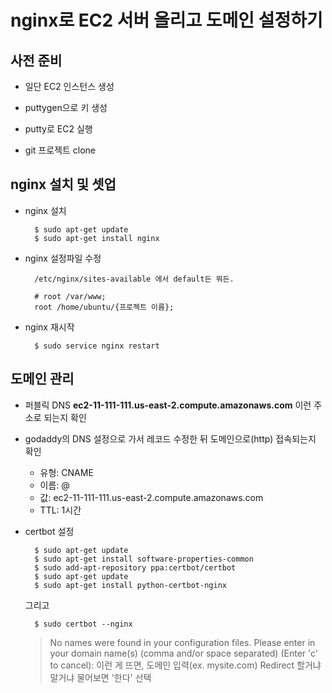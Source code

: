 # nginx로 EC2 서버 올리고 도메인 설정하기

## 사전 준비
- 일단 EC2 인스턴스 생성
- puttygen으로 키 생성
- putty로 EC2 실행


- git 프로젝트 clone


## nginx 설치 및 셋업
- nginx 설치

        $ sudo apt-get update
        $ sudo apt-get install nginx

- nginx 설정파일 수정
 
        /etc/nginx/sites-available 에서 default든 뭐든.
        
        # root /var/www;
        root /home/ubuntu/{프로젝트 이름};

- nginx 재시작

        $ sudo service nginx restart


## 도메인 관리
- 퍼블릭 DNS **ec2-11-111-111.us-east-2.compute.amazonaws.com** 이런 주소로 되는지 확인

- godaddy의 DNS 설정으로 가서 레코드 수정한 뒤 도메인으로(http) 접속되는지 확인

    - 유형: CNAME
    -  이름: @
    - 값: ec2-11-111-111.us-east-2.compute.amazonaws.com
    - TTL: 1시간


- certbot 설정

        $ sudo apt-get update
        $ sudo apt-get install software-properties-common
        $ sudo add-apt-repository ppa:certbot/certbot
        $ sudo apt-get update
        $ sudo apt-get install python-certbot-nginx 

    그리고

        $ sudo certbot --nginx
        
    > No names were found in your configuration files. Please enter in your domain
    name(s) (comma and/or space separated)  (Enter 'c' to cancel): 이런 게 뜨면, 도메인 입력(ex. mysite.com)
    > Redirect 할거냐 말거냐 물어보면 '한다' 선택